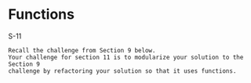 # Functions
S-11

    Recall the challenge from Section 9 below.
    Your challenge for section 11 is to modularize your solution to the Section 9
    challenge by refactoring your solution so that it uses functions.
